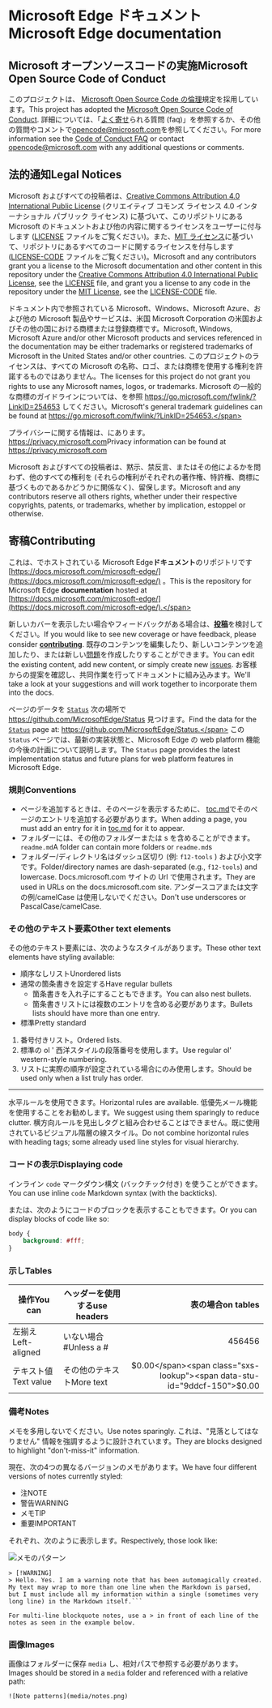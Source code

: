 # <span data-ttu-id="9ddcf-101">Microsoft Edge ドキュメント</span><span class="sxs-lookup"><span data-stu-id="9ddcf-101">Microsoft Edge documentation</span></span>

## <span data-ttu-id="9ddcf-102">Microsoft オープンソースコードの実施</span><span class="sxs-lookup"><span data-stu-id="9ddcf-102">Microsoft Open Source Code of Conduct</span></span>

<span data-ttu-id="9ddcf-103">このプロジェクトは、 [Microsoft Open Source Code の倫理](https://opensource.microsoft.com/codeofconduct/)規定を採用しています。</span><span class="sxs-lookup"><span data-stu-id="9ddcf-103">This project has adopted the [Microsoft Open Source Code of Conduct](https://opensource.microsoft.com/codeofconduct/).</span></span>
<span data-ttu-id="9ddcf-104">詳細については、「[よく寄せ](https://opensource.microsoft.com/codeofconduct/faq/)られる質問 (faq)」を参照するか、その他の質問やコメントで[opencode@microsoft.com](mailto:opencode@microsoft.com)を参照してください。</span><span class="sxs-lookup"><span data-stu-id="9ddcf-104">For more information see the [Code of Conduct FAQ](https://opensource.microsoft.com/codeofconduct/faq/) or contact [opencode@microsoft.com](mailto:opencode@microsoft.com) with any additional questions or comments.</span></span>

## <span data-ttu-id="9ddcf-105">法的通知</span><span class="sxs-lookup"><span data-stu-id="9ddcf-105">Legal Notices</span></span>
<span data-ttu-id="9ddcf-106">Microsoft およびすべての投稿者は、[Creative Commons Attribution 4.0 International Public License](https://creativecommons.org/licenses/by/4.0/legalcode) (クリエイティブ コモンズ ライセンス 4.0 インターナショナル パブリック ライセンス) に基づいて、このリポジトリにある Microsoft のドキュメントおよび他の内容に関するライセンスをユーザーに付与します ([LICENSE](LICENSE) ファイルをご覧ください)。また、[MIT ライセンス](https://opensource.org/licenses/MIT)に基づいて、リポジトリにあるすべてのコードに関するライセンスを付与します ([LICENSE-CODE](LICENSE-CODE) ファイルをご覧ください)。</span><span class="sxs-lookup"><span data-stu-id="9ddcf-106">Microsoft and any contributors grant you a license to the Microsoft documentation and other content in this repository under the [Creative Commons Attribution 4.0 International Public License](https://creativecommons.org/licenses/by/4.0/legalcode), see the [LICENSE](LICENSE) file, and grant you a license to any code in the repository under the [MIT License](https://opensource.org/licenses/MIT), see the [LICENSE-CODE](LICENSE-CODE) file.</span></span>

<span data-ttu-id="9ddcf-107">ドキュメント内で参照されている Microsoft、Windows、Microsoft Azure、および他の Microsoft 製品やサービスは、米国 Microsoft Corporation の米国およびその他の国における商標または登録商標です。</span><span class="sxs-lookup"><span data-stu-id="9ddcf-107">Microsoft, Windows, Microsoft Azure and/or other Microsoft products and services referenced in the documentation may be either trademarks or registered trademarks of Microsoft in the United States and/or other countries.</span></span>
<span data-ttu-id="9ddcf-108">このプロジェクトのライセンスは、すべての Microsoft の名称、ロゴ、または商標を使用する権利を許諾するものではありません。</span><span class="sxs-lookup"><span data-stu-id="9ddcf-108">The licenses for this project do not grant you rights to use any Microsoft names, logos, or trademarks.</span></span>
<span data-ttu-id="9ddcf-109">Microsoft の一般的な商標のガイドラインについては、を参照 https://go.microsoft.com/fwlink/?LinkID=254653 してください。</span><span class="sxs-lookup"><span data-stu-id="9ddcf-109">Microsoft's general trademark guidelines can be found at https://go.microsoft.com/fwlink/?LinkID=254653.</span></span>

<span data-ttu-id="9ddcf-110">プライバシーに関する情報は、にあります。https://privacy.microsoft.com</span><span class="sxs-lookup"><span data-stu-id="9ddcf-110">Privacy information can be found at https://privacy.microsoft.com</span></span>

<span data-ttu-id="9ddcf-111">Microsoft およびすべての投稿者は、黙示、禁反言、またはその他によるかを問わず、他のすべての権利を (それらの権利がそれぞれの著作権、特許権、商標に基づくものであるかどうかに関係なく)、留保します。</span><span class="sxs-lookup"><span data-stu-id="9ddcf-111">Microsoft and any contributors reserve all others rights, whether under their respective copyrights, patents, or trademarks, whether by implication, estoppel or otherwise.</span></span>

## <span data-ttu-id="9ddcf-112">寄稿</span><span class="sxs-lookup"><span data-stu-id="9ddcf-112">Contributing</span></span>

<span data-ttu-id="9ddcf-113">これは、でホストされている Microsoft Edge**ドキュメント**のリポジトリです [https://docs.microsoft.com/microsoft-edge/](https://docs.microsoft.com/microsoft-edge/) 。</span><span class="sxs-lookup"><span data-stu-id="9ddcf-113">This is the repository for Microsoft Edge **documentation** hosted at [https://docs.microsoft.com/microsoft-edge/](https://docs.microsoft.com/microsoft-edge/).</span></span>

<span data-ttu-id="9ddcf-114">新しいカバーを表示したい場合やフィードバックがある場合は、[**投稿**](/CONTRIBUTING.md)を検討してください。</span><span class="sxs-lookup"><span data-stu-id="9ddcf-114">If you would like to see new coverage or have feedback, please consider [**contributing**](/CONTRIBUTING.md).</span></span>  <span data-ttu-id="9ddcf-115">既存のコンテンツを編集したり、新しいコンテンツを追加したり、または新しい[問題](https://github.com/MicrosoftDocs/edge-developer/issues)を作成したりすることができます。</span><span class="sxs-lookup"><span data-stu-id="9ddcf-115">You can edit the existing content, add new content, or simply create new [issues](https://github.com/MicrosoftDocs/edge-developer/issues).</span></span> <span data-ttu-id="9ddcf-116">お客様からの提案を確認し、共同作業を行ってドキュメントに組み込みます。</span><span class="sxs-lookup"><span data-stu-id="9ddcf-116">We'll take a look at your suggestions and will work together to incorporate them into the docs.</span></span>

<span data-ttu-id="9ddcf-117">ページのデータを [`Status`](https://dev.windows.com/microsoft-edge/platform/status/) 次の場所で https://github.com/MicrosoftEdge/Status 見つけます。</span><span class="sxs-lookup"><span data-stu-id="9ddcf-117">Find the data for the [`Status`](https://dev.windows.com/microsoft-edge/platform/status/) page at: https://github.com/MicrosoftEdge/Status.</span></span> <span data-ttu-id="9ddcf-118">この `Status` ページでは、最新の実装状態と、Microsoft Edge の web platform 機能の今後の計画について説明します。</span><span class="sxs-lookup"><span data-stu-id="9ddcf-118">The `Status` page provides the latest implementation status and future plans for web platform features in Microsoft Edge.</span></span>

### <span data-ttu-id="9ddcf-119">規則</span><span class="sxs-lookup"><span data-stu-id="9ddcf-119">Conventions</span></span>

- <span data-ttu-id="9ddcf-120">ページを追加するときは、そのページを表示するために、 [toc.md](microsoft-edge/toc.md)でそのページのエントリを追加する必要があります。</span><span class="sxs-lookup"><span data-stu-id="9ddcf-120">When adding a page, you must add an entry for it in [toc.md](microsoft-edge/toc.md) for it to appear.</span></span>
- <span data-ttu-id="9ddcf-121">フォルダーには、その他のフォルダーまたは s を含めることができます。 `readme.md`</span><span class="sxs-lookup"><span data-stu-id="9ddcf-121">A folder can contain more folders or `readme.md`s</span></span>
- <span data-ttu-id="9ddcf-122">フォルダー/ディレクトリ名はダッシュ区切り (例: `f12-tools` ) および小文字です。</span><span class="sxs-lookup"><span data-stu-id="9ddcf-122">Folder/directory names are dash-separated (e.g., `f12-tools`) and lowercase.</span></span> <span data-ttu-id="9ddcf-123">Docs.microsoft.com サイトの Url で使用されます。</span><span class="sxs-lookup"><span data-stu-id="9ddcf-123">They are used in URLs on the docs.microsoft.com site.</span></span> <span data-ttu-id="9ddcf-124">アンダースコアまたは文字の例/camelCase は使用しないでください。</span><span class="sxs-lookup"><span data-stu-id="9ddcf-124">Don't use underscores or PascalCase/camelCase.</span></span>

### <span data-ttu-id="9ddcf-125">その他のテキスト要素</span><span class="sxs-lookup"><span data-stu-id="9ddcf-125">Other text elements</span></span>

<span data-ttu-id="9ddcf-126">その他のテキスト要素には、次のようなスタイルがあります。</span><span class="sxs-lookup"><span data-stu-id="9ddcf-126">These other text elements have styling available:</span></span>

* <span data-ttu-id="9ddcf-127">順序なしリスト</span><span class="sxs-lookup"><span data-stu-id="9ddcf-127">Unordered lists</span></span>
* <span data-ttu-id="9ddcf-128">通常の箇条書きを設定する</span><span class="sxs-lookup"><span data-stu-id="9ddcf-128">Have regular bullets</span></span>
   * <span data-ttu-id="9ddcf-129">箇条書きを入れ子にすることもできます。</span><span class="sxs-lookup"><span data-stu-id="9ddcf-129">You can also nest bullets.</span></span>
   * <span data-ttu-id="9ddcf-130">箇条書きリストには複数のエントリを含める必要があります。</span><span class="sxs-lookup"><span data-stu-id="9ddcf-130">Bullets lists should have more than one entry.</span></span>
* <span data-ttu-id="9ddcf-131">標準</span><span class="sxs-lookup"><span data-stu-id="9ddcf-131">Pretty standard</span></span>

1. <span data-ttu-id="9ddcf-132">番号付きリスト。</span><span class="sxs-lookup"><span data-stu-id="9ddcf-132">Ordered lists.</span></span>
2. <span data-ttu-id="9ddcf-133">標準の ol ' 西洋スタイルの段落番号を使用します。</span><span class="sxs-lookup"><span data-stu-id="9ddcf-133">Use regular ol' western-style numbering.</span></span>
3. <span data-ttu-id="9ddcf-134">リストに実際の順序が設定されている場合にのみ使用します。</span><span class="sxs-lookup"><span data-stu-id="9ddcf-134">Should be used only when a list truly has order.</span></span>

_________________________

<span data-ttu-id="9ddcf-135">水平ルールを使用できます。</span><span class="sxs-lookup"><span data-stu-id="9ddcf-135">Horizontal rules are available.</span></span> <span data-ttu-id="9ddcf-136">低優先メール機能を使用することをお勧めします。</span><span class="sxs-lookup"><span data-stu-id="9ddcf-136">We suggest using them sparingly to reduce clutter.</span></span>
<span data-ttu-id="9ddcf-137">横方向ルールを見出しタグと組み合わせることはできません。既に使用されているビジュアル階層の線スタイル。</span><span class="sxs-lookup"><span data-stu-id="9ddcf-137">Do not combine  horizontal rules with heading tags; some already used line styles for visual hierarchy.</span></span>

### <span data-ttu-id="9ddcf-138">コードの表示</span><span class="sxs-lookup"><span data-stu-id="9ddcf-138">Displaying code</span></span>

<span data-ttu-id="9ddcf-139">インライン `code` マークダウン構文 (バックチック付き) を使うことができます。</span><span class="sxs-lookup"><span data-stu-id="9ddcf-139">You can use inline `code` Markdown syntax (with the backticks).</span></span>

<span data-ttu-id="9ddcf-140">または、次のようにコードのブロックを表示することもできます。</span><span class="sxs-lookup"><span data-stu-id="9ddcf-140">Or you can display blocks of code like so:</span></span>

```css
body {
    background: #fff;
}
```

### <span data-ttu-id="9ddcf-141">示し</span><span class="sxs-lookup"><span data-stu-id="9ddcf-141">Tables</span></span>

| <span data-ttu-id="9ddcf-142">操作</span><span class="sxs-lookup"><span data-stu-id="9ddcf-142">You can</span></span>     | <span data-ttu-id="9ddcf-143">ヘッダーを使用する</span><span class="sxs-lookup"><span data-stu-id="9ddcf-143">use headers</span></span> | <span data-ttu-id="9ddcf-144">表の場合</span><span class="sxs-lookup"><span data-stu-id="9ddcf-144">on tables</span></span>    |
|-------------|-------------|-------------:|
| <span data-ttu-id="9ddcf-145">左揃え</span><span class="sxs-lookup"><span data-stu-id="9ddcf-145">Left-aligned</span></span>| <span data-ttu-id="9ddcf-146">いない場合#</span><span class="sxs-lookup"><span data-stu-id="9ddcf-146">Unless a #</span></span>  | <span data-ttu-id="9ddcf-147">456</span><span class="sxs-lookup"><span data-stu-id="9ddcf-147">456</span></span>          |
| <span data-ttu-id="9ddcf-148">テキスト値</span><span class="sxs-lookup"><span data-stu-id="9ddcf-148">Text value</span></span>  | <span data-ttu-id="9ddcf-149">その他のテキスト</span><span class="sxs-lookup"><span data-stu-id="9ddcf-149">More text</span></span>   | <span data-ttu-id="9ddcf-150">$0.00</span><span class="sxs-lookup"><span data-stu-id="9ddcf-150">$0.00</span></span>        |

### <span data-ttu-id="9ddcf-151">備考</span><span class="sxs-lookup"><span data-stu-id="9ddcf-151">Notes</span></span>

<span data-ttu-id="9ddcf-152">メモを多用しないでください。</span><span class="sxs-lookup"><span data-stu-id="9ddcf-152">Use notes sparingly.</span></span> <span data-ttu-id="9ddcf-153">これは、"見落としてはなりません" 情報を強調するように設計されています。</span><span class="sxs-lookup"><span data-stu-id="9ddcf-153">They are blocks designed to highlight "don't-miss-it" information.</span></span>

<span data-ttu-id="9ddcf-154">現在、次の4つの異なるバージョンのメモがあります。</span><span class="sxs-lookup"><span data-stu-id="9ddcf-154">We have four different versions of notes currently styled:</span></span>
- <span data-ttu-id="9ddcf-155">注</span><span class="sxs-lookup"><span data-stu-id="9ddcf-155">NOTE</span></span>
- <span data-ttu-id="9ddcf-156">警告</span><span class="sxs-lookup"><span data-stu-id="9ddcf-156">WARNING</span></span>
- <span data-ttu-id="9ddcf-157">メモ</span><span class="sxs-lookup"><span data-stu-id="9ddcf-157">TIP</span></span>
- <span data-ttu-id="9ddcf-158">重要</span><span class="sxs-lookup"><span data-stu-id="9ddcf-158">IMPORTANT</span></span>

<span data-ttu-id="9ddcf-159">それぞれ、次のように表示します。</span><span class="sxs-lookup"><span data-stu-id="9ddcf-159">Respectively, those look like:</span></span>

![メモのパターン](./media/notes.png)

```
> [!WARNING]
> Hello. Yes. I am a warning note that has been automagically created. My text may wrap to more than one line when the Markdown is parsed, but I must include all my information within a single (sometimes very long line) in the Markdown itself.```

For multi-line blockquote notes, use a > in front of each line of the notes as seen in the example below.

```


### <span data-ttu-id="9ddcf-161">画像</span><span class="sxs-lookup"><span data-stu-id="9ddcf-161">Images</span></span>

<span data-ttu-id="9ddcf-162">画像はフォルダーに保存 `media` し、相対パスで参照する必要があります。</span><span class="sxs-lookup"><span data-stu-id="9ddcf-162">Images should be stored in a `media` folder and referenced with a relative path:</span></span>

`![Note patterns](media/notes.png)`
